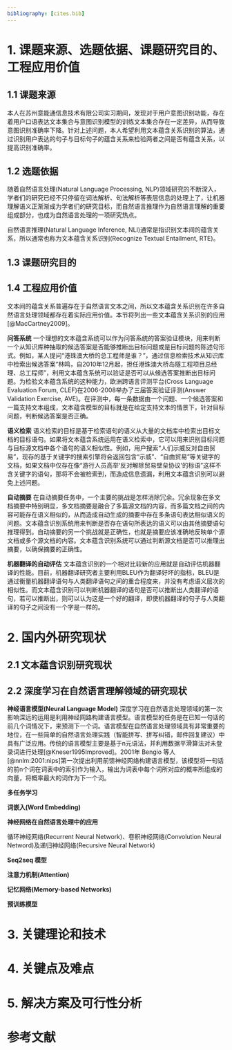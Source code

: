 ```yaml
---
bibliography: [cites.bib]
---
```


# 1. 课题来源、选题依据、课题研究目的、工程应用价值
## 1.1 课题来源

本人在苏州意能通信息技术有限公司实习期间，发现对于用户意图识别功能，存在着用户口语表达文本集合与意图识别模型的训练文本集合存在一定差异，从而导致意图识别准确率下降。针对上述问题，本人希望利用文本蕴含关系识别的算法，通过识别用户表达的句子与目标句子的蕴含关系来检验两者之间是否有蕴含关系，以提高识别准确率。

## 1.2 选题依据

随着自然语言处理(Natural Language Processing, NLP)领域研究的不断深入，学者们的研究已经不只停留在词法解析、句法解析等表层信息的处理上了，让机器理解语义正渐渐成为学者们的研究目标，而自然语言推理作为自然语言理解的重要组成部分，也成为自然语言处理的一项研究热点。

自然语言推理(Natural Language Inference, NLI)通常是指识别文本间的蕴含关系，所以通常也称为文本蕴含关系识别(Recognize Textual Entailment, RTE)。

## 1.3 课题研究目的

## 1.4 工程应用价值

文本间的蕴含关系普遍存在于自然语言文本之间，所以文本蕴含关系识别在许多自然语言处理领域都存在着实际应用价值。本节将列出一些文本蕴含关系识别的应用[@MacCartney2009]。

**问答系统** 一个理想的文本蕴含系统可以作为问答系统的答案验证模块，用来判断一个从知识库种抽取的候选答案是否能够推断出目标问题或是目标问题的陈述句形式。例如，某人提问“港珠澳大桥的总工程师是谁？”，通过信息检索技术从知识库中检索出候选答案“林鸣，自2010年12月起，担任港珠澳大桥岛隧工程项目总经理、总工程师”，利用文本蕴含系统可以验证是否可以从候选答案推断出目标问题。为检验文本蕴含系统的这种能力，欧洲跨语言评测平台(Cross Language Evaluation Forum, CLEF)在2006-2008举办了三届答案验证评测(Answer Validation Exercise, AVE)。在评测中，每一条数据由一个问题、一个候选答案和一篇支持文本组成，文本蕴含模型的目标就是在给定支持文本的情景下，针对目标问题，判断候选答案是否正确。

**语义检索** 语义检索的目标是基于检索语句的语义从大量的文档库中检索出目标文档的目标语句。如果将文本蕴含系统运用在语义检索中，它可以用来识别目标问题与目标源文档中各个语句的语义相似性。例如，用户搜索“人们示威反对自由贸易”，现存的基于关键字的搜索引擎将会返回包含“示威”、“自由贸易”等关键字的文档，如果文档中仅存在像“游行人员高举‘反对解除贸易壁垒协议’的标语”这样不含关键字的语句，那将不会被检索到，而造成信息遗漏，利用文本蕴含识别可以避免上述问题。

**自动摘要** 在自动摘要任务中，一个主要的挑战是怎样消除冗余。冗余现象在多文档摘要中特别明显，多文档摘要是融合了多篇源文档的内容，而多篇文档之间的内容可能存在语义相似的，从而造成自动生成的摘要中存在多条语句表达相似语义的问题。文本蕴含识别系统用来判断是否存在语句所表达的语义可以由其他摘要语句推理得到。自动摘要的另一个挑战就是正确性，也就是摘要应该准确地反映单个源文档或多个源文档的内容。文本蕴含识别系统可以通过判断源文档是否可以推理出摘要，以确保摘要的正确性。

**机器翻译的自动评估** 文本蕴含识别的一个相对比较新的应用就是自动评估机器翻译的性能。目前，机器翻译研究者主要利用BLEU作为翻译好坏的指标，BLEU是通过衡量机器翻译语句与人类翻译语句之间的重合程度来，并没有考虑语义层次的相似性。而文本蕴含识别可以判断机器翻译的语句是否可以推断出人类翻译的语句，若可以推断出，则可以认为这是一个好的翻译，即使机器翻译的句子与人类翻译的句子之间没有一个字是一样的。

# 2. 国内外研究现状

## 2.1 文本蕴含识别研究现状

## 2.2 深度学习在自然语言理解领域的研究现状

**神经语言模型(Neural Language Model)** 深度学习在自然语言处理领域的第一次影响深远的运用是利用神经网路构建语言模型。语言模型的任务是在已知一句话的前几个词情况下，来预测下一个词。语言模型在自然语言处理领域具有非常重要的地位，在一些简单的自然语言处理实践（智能拼写、拼写纠错，邮件回复建议）中具有广泛应用。传统的语言模型主要是基于n元语法，并利用数据平滑算法对未登录词进行处理[@Kneser1995Improved]。2001年 Bengio 等人[@nnlm:2001:nips]第一次提出利用前馈神经网络构建语言模型，该模型将一句话的前n个词在词表中的索引作为输入，输出为词表中每个词所对应的概率所组成的向量，将概率最大的词作为下一个词。


**多任务学习**

**词嵌入(Word Embedding)**

**神经网络在自然语言处理中的应用**

循环神经网络(Recurrent Neural Network)、卷积神经网络(Convolution Neural Netword)及递归神经网络(Recursive Neural Network)

**Seq2seq 模型**

**注意力机制(Attention)**

**记忆网络(Memory-based Networks)**

**预训练模型**

# 3. 关键理论和技术
# 4. 关键点及难点
# 5. 解决方案及可行性分析

# 参考文献



